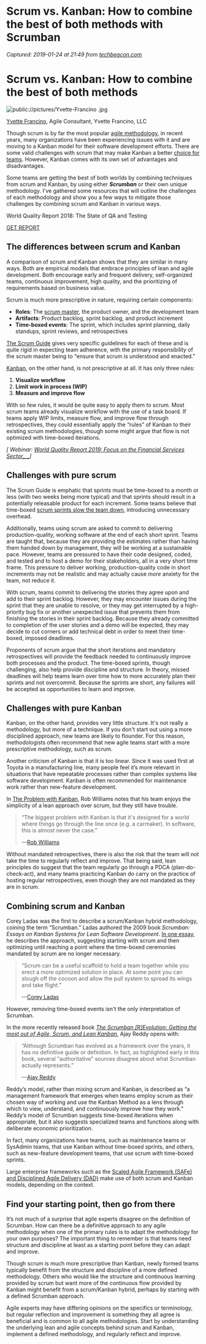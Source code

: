 # Scrum vs. Kanban: How to combine the best of both methods with Scrumban

_Captured: 2019-01-24 at 21:49 from [techbeacon.com](https://techbeacon.com/app-dev-testing/scrum-vs-kanban-how-combine-best-both-methods)_

# Scrum vs. Kanban: How to combine the best of both methods

![public://pictures/Yvette-Francino .jpg](//techbeacon.scdn7.secure.raxcdn.com/sites/default/files/styles/profile_image_sm/public/pictures/Yvette-Francino%20.jpg?itok=XZ91Por8)

[Yvette Francino](/contributors/yvette-francino), Agile Consultant, Yvette Francino, LLC 

Though scrum is by far the most popular [agile methodology](http://techbeacon.com/agility-beyond-history%E2%80%94-legacy%E2%80%94-agile-development), in recent years, many organizations have been experiencing issues with it and are moving to a Kanban model for their software development efforts. There are some valid challenges with scrum that may make Kanban a better [choice for teams](http://techbeacon.com/building-agile-team-go-fantasy-reality). However, Kanban comes with its own set of advantages and disadvantages.

Some teams are getting the best of both worlds by combining techniques from scrum and Kanban, by using either _**Scrumban**_ or their own unique methodology. I've gathered some resources that will outline the challenges of each methodology and show you a few ways to mitigate those challenges by combining scrum and Kanban in various ways.

World Quality Report 2018: The State of QA and Testing

[ GET REPORT ](https://software.microfocus.com/en-us/assets/application-delivery-management/world-quality-report-2018?utm_campaign=00134846)

## The differences between scrum and Kanban

A comparison of scrum and Kanban shows that they are similar in many ways. Both are empirical models that embrace principles of lean and agile development. Both encourage early and frequent delivery, self-organized teams, continuous improvement, high quality, and the prioritizing of requirements based on business value.

 

Scrum is much more prescriptive in nature, requiring certain components:

  * **Roles**: The [scrum master](http://techbeacon.com/how-recruit-great-scrum-master), the product owner, and the development team
  * **Artifacts**: Product backlog, sprint backlog, and product increment
  * **Time-boxed events**: The sprint, which includes sprint planning, daily standups, sprint reviews, and retrospectives

[The Scrum Guide](http://www.scrumguides.org/docs/scrumguide/v1/scrum-guide-us.pdf) gives very specific guidelines for each of these and is quite rigid in expecting team adherence, with the primary responsibility of the scrum master being to “ensure that scrum is understood and enacted.”

[Kanban](https://kanbanery.com/ebook/GettingStartedWithKanban.pdf), on the other hand, is not prescriptive at all. It has only three rules:

  1. **Visualize workflow**
  2. **Limit work in process (WIP)**
  3. **Measure and improve flow**

With so few rules, it would be quite easy to apply them to scrum. Most scrum teams already visualize workflow with the use of a task board. If teams apply WIP limits, measure flow, and improve flow through retrospectives, they could essentially apply the “rules” of Kanban to their existing scrum methodologies, though some might argue that flow is not optimized with time-boxed iterations.

_[ Webinar: [World Quality Report 2019: Focus on the Financial Services Sector_ _](https://www.brighttalk.com/webcast/8653/345220?utm_source=techbeacon&utm_medium=techbeacon&utm_campaign=WQRFin)]_

## Challenges with pure scrum

The Scrum Guide is emphatic that sprints must be time-boxed to a month or less (with two weeks being more typical) and that sprints should result in a potentially releasable product for each increment. Some teams believe that time-boxed [scrum sprints slow the team down](https://medium.com/@__tosh/why-scrum-sprints-slow-you-down-3f33dba6f583#.a1kml0j16), introducing unnecessary overhead.

Additionally, teams using scrum are asked to commit to delivering production-quality, working software at the end of each short sprint. Teams are taught that, because they are providing the estimates rather than having them handed down by management, they will be working at a sustainable pace. However, teams are pressured to have their code designed, coded, and tested and to host a demo for their stakeholders, all in a very short time frame. This pressure to deliver working, production-quality code in short increments may not be realistic and may actually cause _more_ anxiety for the team, not reduce it.

With scrum, teams commit to delivering the stories they agree upon and add to their sprint backlog. However, they may encounter issues during the sprint that they are unable to resolve, or they may get interrupted by a high-priority bug fix or another unexpected issue that prevents them from finishing the stories in their sprint backlog. Because they already committed to completion of the user stories and a demo will be expected, they may decide to cut corners or add technical debt in order to meet their time-boxed, imposed deadlines.

Proponents of scrum argue that the short iterations and mandatory retrospectives will provide the feedback needed to continuously improve both processes and the product. The time-boxed sprints, though challenging, also help provide discipline and structure. In theory, missed deadlines will help teams learn over time how to more accurately plan their sprints and not overcommit. Because the sprints are short, any failures will be accepted as opportunities to learn and improve.

## Challenges with pure Kanban

Kanban, on the other hand, provides very little structure. It's not really a methodology, but more of a technique. If you don't start out using a more disciplined approach, new teams are likely to flounder. For this reason, methodologists often recommend that new agile teams start with a more prescriptive methodology, such as scrum.

Another criticism of Kanban is that it is too linear. Since it was used first at Toyota in a manufacturing line, many people feel it’s more relevant in situations that have repeatable processes rather than complex systems like software development. Kanban is often recommended for maintenance work rather than new-feature development.

In [The Problem with Kanban](http://www.jroller.com/robwilliams/entry/the_problem_with_kanban), Rob Williams notes that his team enjoys the simplicity of a lean approach over scrum, but they still have trouble.

> “The biggest problem with Kanban is that it's designed for a world where things go through the line once (e.g. a carmaker). In software, this is almost never the case.”
> 
> —[Rob Williams](http://www.jroller.com/robwilliams/entry/the_problem_with_kanban)

Without mandated retrospectives, there is also the risk that the team will not take the time to regularly reflect and improve.  That being said, lean principles do suggest that the team regularly go through a PDCA (plan-do-check-act), and many teams practicing Kanban do carry on the practice of hosting regular retrospectives, even though they are not mandated as they are in scrum.

## Combining scrum and Kanban

Corey Ladas was the first to describe a scrum/Kanban hybrid methodology, coining the term “Scrumban.” Ladas authored the 2009 book _Scrumban: Essays on Kanban Systems for Lean Software Development_. [In one essay](http://leansoftwareengineering.com/ksse/scrum-ban/), he describes the approach, suggesting starting with scrum and then optimizing until reaching a point where the time-boxed ceremonies mandated by scrum are no longer necessary.

> “Scrum can be a useful scaffold to hold a team together while you erect a more optimized solution in place. At some point you can slough off the cocoon and allow the pull system to spread its wings and take flight.”
> 
> —[Corey Ladas](http://leansoftwareengineering.com/ksse/scrum-ban/)

However, removing time-boxed events isn't the only interpretation of Scrumban.

In the more recently released book _[The Scrumban [R]Evolution: Getting the most out of Agile, Scrum, and Lean Kanban](http://www.amazon.com/The-Scrumban-Evolution-Software-Development/dp/013408621X)_, Ajay Reddy opens with:

> “Although Scrumban has evolved as a framework over the years, it has no definitive guide or definition. In fact, as highlighted early in this book, several “authoritative” sources disagree about what Scrumban actually represents.”
> 
> —[Ajay Reddy](http://www.amazon.com/The-Scrumban-Evolution-Software-Development/dp/013408621X)

Reddy’s model, rather than mixing scrum and Kanban, is described as “a management framework that emerges when teams employ scrum as their chosen way of working and use the Kanban Method as a lens through which to view, understand, and continuously improve how they work.” Reddy’s model of Scrumban suggests time-boxed iterations when appropriate, but it also suggests specialized teams and functions along with deliberate economic prioritization.

 

In fact, many organizations have teams, such as maintenance teams or SysAdmin teams, that use Kanban without time-boxed sprints, and others, such as new-feature development teams, that use scrum _with_ time-boxed sprints. 

Large enterprise frameworks such as the [Scaled Agile Framework (SAFe) and Disciplined Agile Delivery (DAD)](http://techbeacon.com/large-scale-agile-frameworks-compared-safe-vs-dad) make use of both scrum and Kanban models, depending on the context.

## Find your starting point, then go from there

It’s not much of a surprise that agile experts disagree on the definition of Scrumban. How can there be a definitive approach to any agile methodology when one of the primary rules is to adapt the methodology for your own purposes? The important thing to remember is that teams need structure and discipline at least as a starting point before they can adapt and improve.

Though scrum is much more prescriptive than Kanban, newly formed teams typically benefit from the structure and discipline of a more defined methodology. Others who would like the structure and continuous learning provided by scrum but want more of the continuous flow provided by Kanban might benefit from a scrum/Kanban hybrid, perhaps by starting with a defined Scrumban approach.

Agile experts may have differing opinions on the specifics or terminology, but regular reflection and improvement is something they all agree is beneficial and is common to all agile methodologies. Start by understanding the underlying lean and agile concepts behind scrum and Kanban, implement a defined methodology, and regularly reflect and improve.
